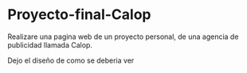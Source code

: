 # Proyecto-final-Calop
 Realizare una pagina web de un proyecto personal, de una agencia de publicidad llamada Calop.
 
 Dejo el diseño de como se deberia ver 
